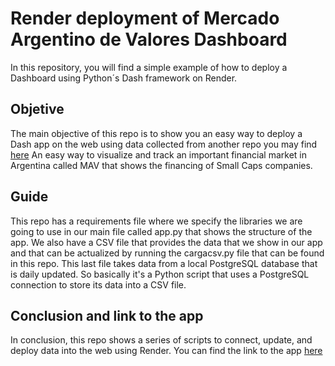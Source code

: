 # Render deployment of Mercado Argentino de Valores Dashboard

In this repository, you will find a simple example of how to deploy a Dashboard using Python´s Dash framework on Render.

## Objetive

The main objective of this repo is to show you an easy way to deploy a Dash app on the web using data collected from another repo you may find [here](https://github.com/rhamiro94/LocalFinance) An easy way to visualize and track an important financial market in Argentina called MAV that  shows the financing of Small Caps companies.

## Guide

This repo has a requirements file where we specify the libraries we are going to use in our main file called app.py that shows the structure of the app.
We also have a CSV file that provides the data that we show in our app and that can be actualized by running the cargacsv.py file that can be found in this repo. 
This last file takes data from a local PostgreSQL database that is daily updated. So basically it's a Python script that uses a PostgreSQL connection to store its data into a CSV file.

## Conclusion and link to the app

In conclusion, this repo shows a series of scripts to connect, update, and deploy data into the web using Render.
You can find the link to the app [here](https://dashlf.onrender.com/)
